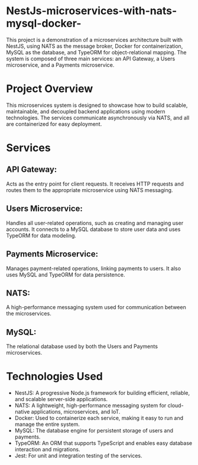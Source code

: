 # NestJs-microservices-with-nats-mysql-docker-
This project is a demonstration of a microservices architecture built with NestJS, using NATS as the message broker, Docker for containerization, MySQL as the database, and TypeORM for object-relational mapping. The system is composed of three main services: an API Gateway, a Users microservice, and a Payments microservice.
# Project Overview
This microservices system is designed to showcase how to build scalable, maintainable, and decoupled backend applications using modern technologies. The services communicate asynchronously via NATS, and all are containerized for easy deployment.

# Services
## API Gateway:
Acts as the entry point for client requests. It receives HTTP requests and routes them to the appropriate microservice using NATS messaging.
## Users Microservice:
Handles all user-related operations, such as creating and managing user accounts. It connects to a MySQL database to store user data and uses TypeORM for data modeling.
## Payments Microservice:
Manages payment-related operations, linking payments to users. It also uses MySQL and TypeORM for data persistence.
## NATS:
A high-performance messaging system used for communication between the microservices.
## MySQL:
The relational database used by both the Users and Payments microservices.

# Technologies Used
- NestJS: A progressive Node.js framework for building efficient, reliable, and scalable server-side applications.
- NATS: A lightweight, high-performance messaging system for cloud-native applications, microservices, and IoT.
- Docker: Used to containerize each service, making it easy to run and manage the entire system.
- MySQL: The database engine for persistent storage of users and payments.
- TypeORM: An ORM that supports TypeScript and enables easy database interaction and migrations.
- Jest: For unit and integration testing of the services.
